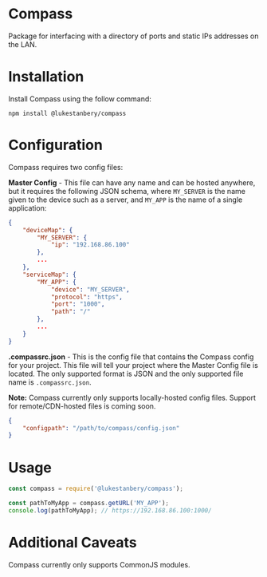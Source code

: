 # Compass
Package for interfacing with a directory of ports and static IPs addresses on the LAN.

# Installation
Install Compass using the follow command:

```
npm install @lukestanbery/compass
```

# Configuration
Compass requires two config files:

**Master Config** - This file can have any name and can be hosted anywhere, but it requires the following JSON schema, where `MY_SERVER` is the name given to the device such as a server, and `MY_APP` is the name of a single application:

```json
{
    "deviceMap": {
        "MY_SERVER": {
            "ip": "192.168.86.100"
        },
        ...
    },
    "serviceMap": {
        "MY_APP": {
            "device": "MY_SERVER",
            "protocol": "https",
            "port": "1000",
            "path": "/"
        },
        ...
    }
}
```

**.compassrc.json** - This is the config file that contains the Compass config for your project. This file will tell your project where the Master Config file is located. The only supported format is JSON and the only supported file name is `.compassrc.json`.

**Note:** Compass currently only supports locally-hosted config files. Support for remote/CDN-hosted files is coming soon.

```json
{
    "configpath": "/path/to/compass/config.json"
}
```

# Usage
```javascript
const compass = require('@lukestanbery/compass');

const pathToMyApp = compass.getURL('MY_APP');
console.log(pathToMyApp); // https://192.168.86.100:1000/
```

# Additional Caveats
Compass currently only supports CommonJS modules.